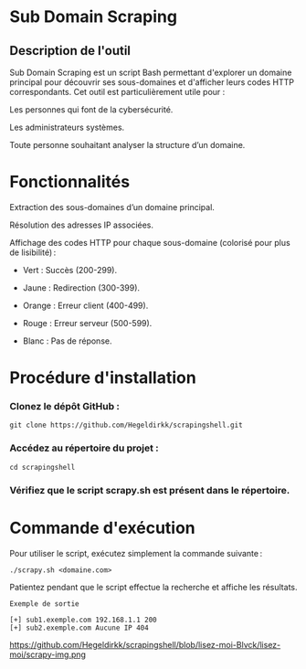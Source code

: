 # Sub Domain Scraping


## Description de l'outil


Sub Domain Scraping est un script Bash permettant d'explorer un domaine principal pour découvrir ses sous-domaines et d'afficher leurs codes HTTP correspondants. Cet outil est particulièrement utile pour :

Les personnes qui font  de la cybersécurité.

Les administrateurs systèmes.

Toute personne souhaitant analyser la structure d’un domaine.


# Fonctionnalités


Extraction des sous-domaines d’un domaine principal.

Résolution des adresses IP associées.

Affichage des codes HTTP pour chaque sous-domaine (colorisé pour plus de lisibilité) :

* Vert : Succès (200-299).

* Jaune : Redirection (300-399).

* Orange : Erreur client (400-499).

* Rouge : Erreur serveur (500-599).

* Blanc : Pas de réponse.



# Procédure d'installation


### Clonez le dépôt GitHub :

``` 
git clone https://github.com/Hegeldirkk/scrapingshell.git

```

### Accédez au répertoire du projet :

``` 
cd scrapingshell

```
### Vérifiez que le script scrapy.sh est présent dans le répertoire.


# Commande d'exécution

Pour utiliser le script, exécutez simplement la commande suivante :

```
./scrapy.sh <domaine.com>

```

Patientez pendant que le script effectue la recherche et affiche les résultats.
```
Exemple de sortie

[+] sub1.exemple.com 192.168.1.1 200
[+] sub2.exemple.com Aucune IP 404
```
https://github.com/Hegeldirkk/scrapingshell/blob/lisez-moi-Blvck/lisez-moi/scrapy-img.png
